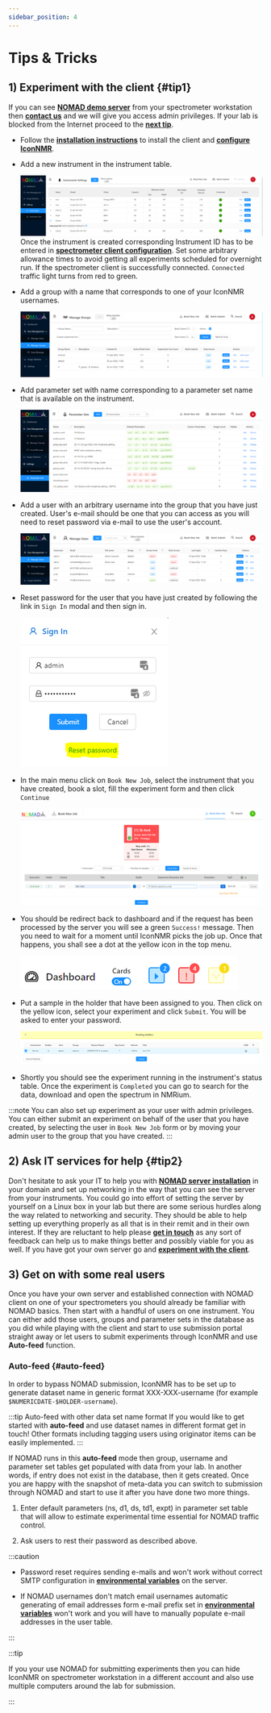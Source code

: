 ```yaml
---
sidebar_position: 4
---
```


# Tips & Tricks

## 1) Experiment with the client {#tip1}

If you can see **[NOMAD demo server](http://demo.nomad-nmr.uk/)** from your spectrometer workstation then **[contact us](mailto:nomad@st-andrews.ac.uk)** and we will give you access admin privileges. If your lab is blocked from the Internet proceed to the **[next tip](#tip2)**.

- Follow the **[installation instructions](./client-installation.md)** to install the client and **[configure IconNMR](./IconNMR-configuration.md)**.

- Add a new instrument in the instrument table.

  ![Instruments Table](./assets/Instruments-table.png)
  Once the instrument is created corresponding Instrument ID has to be entered in **[spectrometer client configuration](./client-installation/#config)**.
  Set some arbitrary allowance times to avoid getting all experiments scheduled for overnight run.
  If the spectrometer client is successfully connected. `Connected` traffic light turns from red to green.

- Add a group with a name that corresponds to one of your IconNMR usernames.

  ![Add Group](./assets/Add_group.png)

- Add parameter set with name corresponding to a parameter set name that is available on the instrument.

  ![Add Parameter Set](./assets/Add_paramset.png)

- Add a user with an arbitrary username into the group that you have just created. User's e-mail should be one that you can access as you will need to reset password via e-mail to use the user's account.

  ![Add User](./assets/Add_user.png)

- Reset password for the user that you have just created by following the link in `Sign In` modal and then sign in.

  ![Reset Password](./assets/SignInReset.png)

- In the main menu click on `Book New Job`, select the instrument that you have created, book a slot, fill the experiment form and then click `Continue`

  ![Book Job](./assets/Book_job.png)

- You should be redirect back to dashboard and if the request has been processed by the server you will see a green `Success!` message. Then you need to wait for a moment until IconNMR picks the job up. Once that happens, you shall see a dot at the yellow icon in the top menu.

  ![Pending Experiment](./assets/Pending_exp.png)

- Put a sample in the holder that have been assigned to you. Then click on the yellow icon, select your experiment and click `Submit`. You will be asked to enter your password.

  ![Pending Drawer](./assets/Pending_drawer.png)

- Shortly you should see the experiment running in the instrument's status table. Once the experiment is `Completed` you can go to search for the data, download and open the spectrum in NMRium.

:::note
You can also set up experiment as your user with admin privileges. You can either submit an experiment on behalf of the user that you have created, by selecting the user in `Book New Job` form or by moving your admin user to the group that you have created.
:::

## 2) Ask IT services for help {#tip2}

Don't hesitate to ask your IT to help you with **[NOMAD server installation](./server-installation.md)** in your domain and set up networking in the way that you can see the server from your instruments. You could go into effort of setting the server by yourself on a Linux box in your lab but there are some serious hurdles along the way related to networking and security. They should be able to help setting up everything properly as all that is in their remit and in their own interest. If they are reluctant to help please **[get in touch](mailto:nomad@st-andrews.ac.uk)** as any sort of feedback can help us to make things better and possibly viable for you as well. If you have got your own server go and **[experiment with the client](#tip1)**.

## 3) Get on with some real users

Once you have your own server and established connection with NOMAD client on one of your spectrometers you should already be familiar with NOMAD basics. Then start with a handful of users on one instrument. You can either add those users, groups and parameter sets in the database as you did while playing with the client and start to use submission portal straight away or let users to submit experiments through IconNMR and use **Auto-feed** function.

### Auto-feed {#auto-feed}

In order to bypass NOMAD submission, IconNMR has to be set up to generate dataset name in generic format XXX-XXX-username (for example `$NUMERICDATE-$HOLDER-username`).

:::tip Auto-feed with other data set name format
If you would like to get started with **auto-feed** and use dataset names in different format get in touch! Other formats including tagging users using originator items can be easily implemented.
:::

If NOMAD runs in this **auto-feed** mode then group, username and parameter set tables get populated with data from your lab. In another words, if entry does not exist in the database, then it gets created. Once you are happy with the snapshot of meta-data you can switch to submission through NOMAD and start to use it after you have done two more things.

1. Enter default parameters (ns, d1, ds, td1, expt) in parameter set table that will allow to estimate experimental time essential for NOMAD traffic control.

2. Ask users to rest their password as described above.

:::caution

- Password reset requires sending e-mails and won't work without correct SMTP configuration in **[environmental variables](./server-installation/#env-variables)** on the server.

- If NOMAD usernames don't match email usernames automatic generating of email addresses form e-mail prefix set in **[environmental variables](./server-installation/#env-variables)** won't work and you will have to manually populate e-mail addresses in the user table.

:::

:::tip

If you your use NOMAD for submitting experiments then you can hide IconNMR on spectrometer workstation in a different account and also use multiple computers around the lab for submission.

:::
